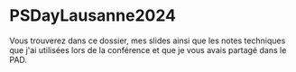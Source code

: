 # PSDayLausanne2024

Vous trouverez dans ce dossier, mes slides ainsi que les notes techniques que j'ai utilisées lors de la conférence et que je vous avais partagé dans le PAD.